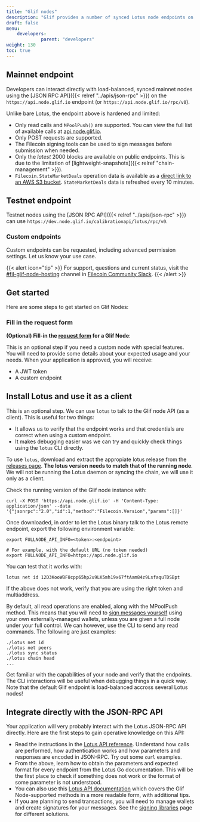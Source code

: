 ```yaml
---
title: "Glif nodes"
description: "Glif provides a number of synced Lotus node endpoints on the Filecoin testnets and mainnet."
draft: false
menu:
    developers:
             parent: "developers"
weight: 130
toc: true
---
```


## Mainnet endpoint

Developers can interact directly with load-balanced, synced mainnet nodes using the [JSON RPC API]({{< relref "../apis/json-rpc" >}}) on the `https://api.node.glif.io` endpoint (or `https://api.node.glif.io/rpc/v0`).

Unlike bare Lotus, the endpoint above is hardened and limited:

- Only read calls and `MPoolPush()` are supported. You can view the full list of available calls at [api.node.glif.io](https://api.node.glif.io).
- Only POST requests are supported.
- The Filecoin signing tools can be used to sign messages before submission when needed.
- Only the _latest_ 2000 blocks are available on public endpoints. This is due to the limitation of [lightweight-snapshots]({{< relref "chain-management" >}}).
- `Filecoin.StateMarketDeals` operation data is available as a [direct link to an AWS S3 bucket](https://marketdeals.s3.amazonaws.com/StateMarketDeals.json). `StateMarketDeals` data is refreshed every 10 minutes.
## Testnet endpoint

Testnet nodes using the [JSON RPC API]({{< relref "../apis/json-rpc" >}}) can use `https://dev.node.glif.io/calibrationapi/lotus/rpc/v0`.

### Custom endpoints

Custom endpoints can be requested, including advanced permission settings. Let us know your use case.

{{< alert icon="tip" >}}
For support, questions and current status, visit the [#fil-glif-node-hosting](https://filecoinproject.slack.com/archives/C017HM9BJ8Z) channel in [Filecoin Community Slack](https://filecoin.io/slack).
{{< /alert >}}

## Get started

Here are some steps to get started on Glif Nodes:

### Fill in the request form

**(Optional) Fill-in the [request form](https://forms.gle/rfXx2yKbhgrwUv837) for a Glif Node**:

This is an optional step if you need a custom node with special features. You will need to provide some details about your expected usage and your needs. When your application is approved, you will receive:

- A JWT token
- A custom endpoint

## Install Lotus and use it as a client

This is an optional step. We can use `lotus` to talk to the Glif node API (as a client). This is useful for two things:

- It allows us to verify that the endpoint works and that credentials are correct when using a custom endpoint.
- It makes debugging easier was we can try and quickly check things using the `lotus` CLI directly.

To use `lotus`, download and extract the appropiate lotus release from the [releases page](https://github.com/filecoin-project/lotus/releases/). **The lotus version needs to match that of the running node**. We will not be running the Lotus daemon or syncing the chain, we will use it only as a client.

Check the running version of the Glif node instance with:

```shell
curl -X POST 'https://api.node.glif.io' -H 'Content-Type: application/json' --data '{"jsonrpc":"2.0","id":1,"method":"Filecoin.Version","params":[]}'
```

Once downloaded, in order to let the Lotus binary talk to the Lotus remote endpoint, export the following environment variable:

```shell
export FULLNODE_API_INFO=<token>:<endpoint>

# For example, with the default URL (no token needed)
export FULLNODE_API_INFO=https://api.node.glif.io
```

You can test that it works with:

```shell
lotus net id 12D3KooWBF8cpp65hp2u9LK5mh19x67ftAam84z9LsfaquTDSBpt
```

If the above does not work, verify that you are using the right token and multiaddress.

By default, all read operations are enabled, along with the MPoolPush method. This means that you will need to [sign messages yourself](https://docs.filecoin.io/build/signing-libraries/) using your own externally-managed wallets, unless you are given a full node under your full control. We can however, use the CLI to send any read commands. The following are just examples:

```shell
./lotus net id
./lotus net peers
./lotus sync status
./lotus chain head
...
```

Get familiar with the capabilities of your node and verify that the endpoints. The CLI interactions will be useful when debugging things in a quick way. Note that the default Glif endpoint is load-balanced accross several Lotus nodes!

## Integrate directly with the JSON-RPC API

Your application will very probably interact with the Lotus JSON-RPC API directly. Here are the first steps to gain operative knowledge on this API:

- Read the instructions in the [Lotus API reference](https://docs.filecoin.io/build/signing-libraries/). Understand how calls are performed, how authentication works and how parameters and responses are encoded in JSON-RPC. Try out some `curl` examples.
- From the above, learn how to obtain the parameters and expected format for every endpoint from the Lotus Go documentation. This will be the first place to check if something does not work or the format of some parameter is not understood.
- You can also use this [Lotus API documentation](https://documenter.getpostman.com/view/4872192/SWLh5mUd?version=latest) which covers the Glif Node-supported methods in a more readable form, with additional tips.
- If you are planning to send transactions, you will need to manage wallets and create signatures for your messages. See the [signing libraries](https://docs.filecoin.io/build/signing-libraries/) page for different solutions.
